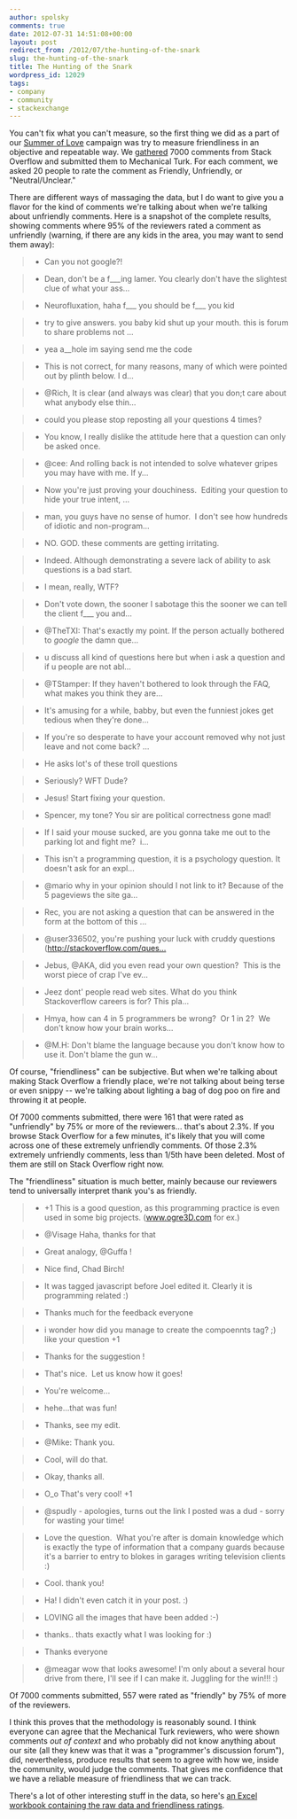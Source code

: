 ```yaml
---
author: spolsky
comments: true
date: 2012-07-31 14:51:08+00:00
layout: post
redirect_from: /2012/07/the-hunting-of-the-snark
slug: the-hunting-of-the-snark
title: The Hunting of the Snark
wordpress_id: 12029
tags:
- company
- community
- stackexchange
---
```


You can't fix what you can't measure, so the first thing we did as a part of our [Summer of Love](http://blog.stackoverflow.com/2012/07/kicking-off-the-summer-of-love/) campaign was try to measure friendliness in an objective and repeatable way. We [gathered](http://blog.stackoverflow.com/2012/07/week-2-of-the-summer-of-love-researching-comments/) 7000 comments from Stack Overflow and submitted them to Mechanical Turk. For each comment, we asked 20 people to rate the comment as Friendly, Unfriendly, or "Neutral/Unclear."




There are different ways of massaging the data, but I do want to give you a flavor for the kind of comments we're talking about when we're talking about unfriendly comments. Here is a snapshot of the complete results, showing comments where 95% of the reviewers rated a comment as unfriendly (warning, if there are any kids in the area, you may want to send them away):




>

> 
> 

>   * Can you not google?!
> 

>   * Dean, don't be a f___ing lamer. You clearly don't have the slightest clue of what your ass…
> 

>   * Neurofluxation, haha f___ you should be f___ you kid
> 

>   * try to give answers. you baby kid shut up your mouth. this is forum to share problems not …
> 

>   * yea a__hole im saying send me the code
> 

>   * This is not correct, for many reasons, many of which were pointed out by plinth below. I d…
> 

>   * @Rich, It is clear (and always was clear) that you don;t care about what anybody else thin…
> 

>   * could you please stop reposting all your questions 4 times?
> 

>   * You know, I really dislike the attitude here that a question can only be asked once.
> 

>   * @cee: And rolling back is not intended to solve whatever gripes you may have with me. If y…
> 

>   * Now you're just proving your douchiness.  Editing your question to hide your true intent, …
> 

>   * man, you guys have no sense of humor.  I don't see how hundreds of idiotic and non-program…
> 

>   * NO. GOD. these comments are getting irritating.
> 

>   * Indeed. Although demonstrating a severe lack of ability to ask questions is a bad start.
> 

>   * I mean, really, WTF?
> 

>   * Don't vote down, the sooner I sabotage this the sooner we can tell the client f___ you and…
> 

>   * @TheTXI: That's exactly my point. If the person actually bothered to *google* the damn que…
> 

>   * u discuss all kind of questions here but when i ask a question and if u people are not abl…
> 

>   * @TStamper: If they haven't bothered to look through the FAQ, what makes you think they are…
> 

>   * It's amusing for a while, babby, but even the funniest jokes get tedious when they're done…
> 

>   * If you're so desperate to have your account removed why not just leave and not come back? …
> 

>   * He asks lot's of these troll questions
> 

>   * Seriously? WFT Dude?
> 

>   * Jesus! Start fixing your question.
> 

>   * Spencer, my tone? You sir are political correctness gone mad!
> 

>   * If I said your mouse sucked, are you gonna take me out to the parking lot and fight me?  i…
> 

>   * This isn't a programming question, it is a psychology question. It doesn't ask for an expl…
> 

>   * @mario why in your opinion should I not link to it? Because of the 5 pageviews the site ga…
> 

>   * Rec, you are not asking a question that can be answered in the form at the bottom of this …
> 

>   * @user336502, you're pushing your luck with cruddy questions (http://stackoverflow.com/ques…
> 

>   * Jebus, @AKA, did you even read your own question?  This is the worst piece of crap I've ev…
> 

>   * Jeez dont' people read web sites. What do you think Stackoverflow careers is for? This pla…
> 

>   * Hmya, how can 4 in 5 programmers be wrong?  Or 1 in 2?  We don't know how your brain works…
> 

>   * @M.H: Don't blame the language because you don't know how to use it. Don't blame the gun w…
> 





Of course, "friendliness" can be subjective. But when we're talking about making Stack Overflow a friendly place, we're not talking about being terse or even snippy -- we're talking about lighting a bag of dog poo on fire and throwing it at people.




Of 7000 comments submitted, there were 161 that were rated as "unfriendly" by 75% or more of the reviewers… that's about 2.3%. If you browse Stack Overflow for a few minutes, it's likely that you will come across one of these extremely unfriendly comments. Of those 2.3% extremely unfriendly comments, less than 1/5th have been deleted. Most of them are still on Stack Overflow right now.




The "friendliness" situation is much better, mainly because our reviewers tend to universally interpret thank you's as friendly.




>

> 
> 

>   * +1 This is a good question, as this programming practice is even used in some big projects. (www.ogre3D.com for ex.)
> 

>   * @Visage Haha, thanks for that
> 

>   * Great analogy, @Guffa !
> 

>   * Nice find, Chad Birch!
> 

>   * It was tagged javascript before Joel edited it. Clearly it is programming related :)
> 

>   * Thanks much for the feedback everyone
> 

>   * i wonder how did you manage to create the compoennts tag? ;) like your question +1
> 

>   * Thanks for the suggestion !
> 

>   * That's nice.  Let us know how it goes!
> 

>   * You're welcome...
> 

>   * hehe...that was fun!
> 

>   * Thanks, see my edit.
> 

>   * @Mike: Thank you.
> 

>   * Cool, will do that.
> 

>   * Okay, thanks all.
> 

>   * O_o That's very cool! +1
> 

>   * @spudly - apologies, turns out the link I posted was a dud - sorry for wasting your time!
> 

>   * Love the question.  What you're after is domain knowledge which is exactly the type of information that a company guards because it's a barrier to entry to blokes in garages writing television clients :)
> 

>   * Cool. thank you!
> 

>   * Ha! I didn't even catch it in your post. :)
> 

>   * LOVING all the images that have been added :-)
> 

>   * thanks.. thats exactly what I was looking for :)
> 

>   * Thanks everyone
> 

>   * @meagar wow that looks awesome! I'm only about a several hour drive from there, I'll see if I can make it. Juggling for the win!!! :)
> 





Of 7000 comments submitted, 557 were rated as "friendly" by 75% of more of the reviewers.




I think this proves that the methodology is reasonably sound. I think everyone can agree that the Mechanical Turk reviewers, who were shown comments _out of context_ and who probably did not know anything about our site (all they knew was that it was a "programmer's discussion forum"), did, nevertheless, produce results that seem to agree with how we, inside the community, would judge the comments. That gives me confidence that we have a reliable measure of friendliness that we can track.




There's a lot of other interesting stuff in the data, so here's [an Excel workbook containing the raw data and friendliness ratings](http://blog.stackoverflow.com/?attachment_id=12040).
